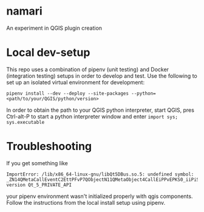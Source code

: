 # namari
An experiment in QGIS plugin creation

# Local dev-setup
This repo uses a combination of pipenv (unit testing) and Docker (integration testing) setups in order to develop and test. Use the following to set up an isolated virtual environment for development:
```shell
pipenv install --dev --deploy --site-packages --python=<path/to/your/QGIS/python/version> 
```

In order to obtain the path to your QGIS python interpreter, start QGIS, pres Ctrl-alt-P to start a python interpreter window and enter `import sys; sys.executable`

# Troubleshooting
If you get something like
```
ImportError: /lib/x86_64-linux-gnu/libQt5DBus.so.5: undefined symbol: _ZN14QMetaCallEventC2EttPFvP7QObjectN11QMetaObject4CallEiPPvEPKS0_iiPiS5_P10QSemaphore, version Qt_5_PRIVATE_API
```
your pipenv environment wasn't initialized properly with qgis components. Follow the instructions from the local install setup using pipenv.
